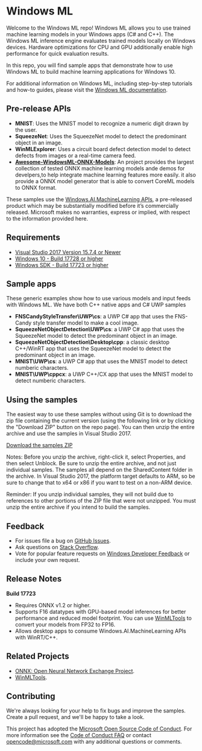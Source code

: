 # Windows ML

Welcome to the Windows ML repo! Windows ML allows you to use trained machine learning models in your Windows apps (C# and C++). The Windows ML inference engine evaluates trained models locally on Windows devices. Hardware optimizations for CPU and GPU additionally enable high performance for quick evaluation results.

In this repo, you will find sample apps that demonstrate how to use Windows ML to build machine learning applications for Windows 10. 

For additional information on Windows ML, including step-by-step tutorials and how-to guides, please visit the [Windows ML documentation](https://docs.microsoft.com/en-us/windows/ai/).

## Pre-release APIs


- **MNIST**: Uses the MNIST model to recognize a numeric digit drawn by the user.
- **SqueezeNet**: Uses the SqueezeNet model to detect the predominant object in an image.
- **WinMLExplorer**: Uses a circuit board defect detection model to detect defects from images or a real-time camera feed.
- **[Awesome-WindowsML-ONNX-Models](https://github.com/ChangweiZhang/Awesome-WindowsML-ONNX-Models)**: An project provides the largest collection of tested ONNX machine learning models ande demos for develpers,to help integrate machine learning features more easily. it also provide a ONNX model generator that is able to convert CoreML models to ONNX format.

These samples use the [Windows.AI.MachineLearning APIs](https://docs.microsoft.com/uwp/api/windows.ai.machinelearning), a pre-released product which may be substantially modified before it’s commercially released. Microsoft makes no warranties, express or implied, with respect to the information provided here.

## Requirements

- [Visual Studio 2017 Version 15.7.4 or Newer](https://developer.microsoft.com/en-us/windows/downloads)
- [Windows 10 - Build 17728 or higher](https://www.microsoft.com/en-us/software-download/windowsinsiderpreviewiso)
- [Windows SDK - Build 17723 or higher](https://www.microsoft.com/en-us/software-download/windowsinsiderpreviewSDK)

## Sample apps

These generic examples show how to use various models and input feeds with Windows ML. We have both C++ native apps and C# UWP samples

- **FNSCandyStyleTransfer\UWP\cs**: a UWP C# app that uses the FNS-Candy style transfer model to make a cool image.
- **SqueezeNetObjectDetection\UWP\cs**: a UWP C# app that uses the SqueezeNet model to detect the predominant object in an image.
- **SqueezeNetObjectDetection\Desktop\cpp**: a classic desktop C++/WinRT app that uses the SqueezeNet model to detect the predominant object in an image.
- **MNIST\UWP\cs**: a UWP C# app that uses the MNIST model to detect numberic characters.
- **MNIST\UWP\cppcx**: a UWP C++/CX app that uses the MNIST model to detect numberic characters.



## Using the samples
The easiest way to use these samples without using Git is to download the zip file containing the current version (using the following link or by clicking the "Download ZIP" button on the repo page). You can then unzip the entire archive and use the samples in Visual Studio 2017.

[Download the samples ZIP](https://github.com/Microsoft/Windows-Machine-Learning/archive/master.zip)

Notes:
Before you unzip the archive, right-click it, select Properties, and then select Unblock.
Be sure to unzip the entire archive, and not just individual samples. The samples all depend on the SharedContent folder in the archive.
In Visual Studio 2017, the platform target defaults to ARM, so be sure to change that to x64 or x86 if you want to test on a non-ARM device.

Reminder: If you unzip individual samples, they will not build due to references to other portions of the ZIP file that were not unzipped. You must unzip the entire archive if you intend to build the samples.

## Feedback
- For issues file a bug on [GitHub Issues](https://github.com/Microsoft/Windows-Machine-Learning/issues).
- Ask questions on [Stack Overflow](https://stackoverflow.com/questions/tagged/windows-machine-learning).
- Vote for popular feature requests on [Windows Developer Feedback](https://wpdev.uservoice.com/forums/110705-universal-windows-platform?category_id=341035) or include your own request.

## Release Notes
**Build 17723**
- Requires ONNX v1.2 or higher.
- Supports F16 datatypes with GPU-based model inferences for better performance and reduced model footprint. You can use [WinMLTools](https://pypi.org/project/winmltools/) to convert your models from FP32 to FP16.
- Allows desktop apps to consume Windows.AI.MachineLearning APIs with WinRT/C++.

## Related Projects
 - [ONNX: Open Neural Network Exchange Project](https://onnx.ai/).
 - [WinMLTools](https://pypi.org/project/winmltools/).

## Contributing

We're always looking for your help to fix bugs and improve the samples. Create a pull request, and we'll be happy to take a look.

This project has adopted the [Microsoft Open Source Code of Conduct](https://opensource.microsoft.com/codeofconduct/).
For more information see the [Code of Conduct FAQ](https://opensource.microsoft.com/codeofconduct/faq/) or
contact [opencode@microsoft.com](mailto:opencode@microsoft.com) with any additional questions or comments.
